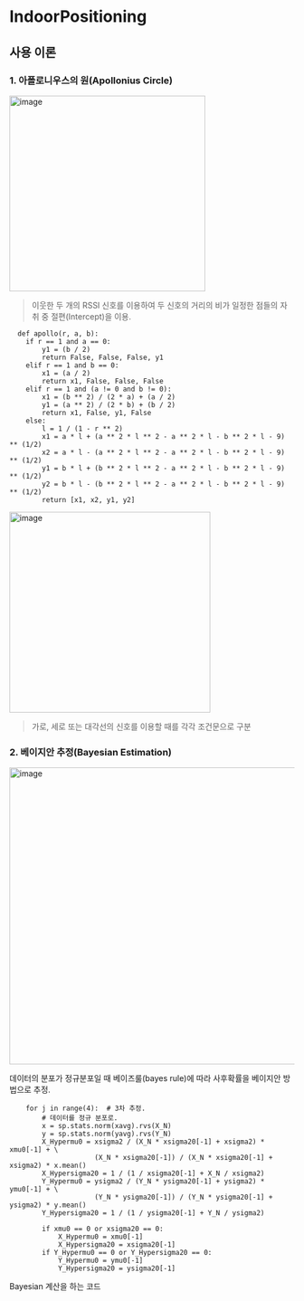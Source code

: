 # IndoorPositioning
## 사용 이론
### 1. 아폴로니우스의 원(Apollonius Circle)
<img width="346" alt="image" src="https://user-images.githubusercontent.com/96864406/147824648-29566a2b-3974-4185-ae0d-93834d9306ba.png">
 
> 이웃한 두 개의 RSSI 신호를 이용하여 두 신호의 거리의 비가 일정한 점들의 자취 중 절편(Intercept)을 이용.
  
  
```
  def apollo(r, a, b):
    if r == 1 and a == 0:
        y1 = (b / 2)
        return False, False, False, y1
    elif r == 1 and b == 0:
        x1 = (a / 2)
        return x1, False, False, False
    elif r == 1 and (a != 0 and b != 0):
        x1 = (b ** 2) / (2 * a) + (a / 2)
        y1 = (a ** 2) / (2 * b) + (b / 2)
        return x1, False, y1, False
    else:
        l = 1 / (1 - r ** 2)
        x1 = a * l + (a ** 2 * l ** 2 - a ** 2 * l - b ** 2 * l - 9) ** (1/2)
        x2 = a * l - (a ** 2 * l ** 2 - a ** 2 * l - b ** 2 * l - 9) ** (1/2)
        y1 = b * l + (b ** 2 * l ** 2 - a ** 2 * l - b ** 2 * l - 9) ** (1/2)
        y2 = b * l - (b ** 2 * l ** 2 - a ** 2 * l - b ** 2 * l - 9) ** (1/2)
        return [x1, x2, y1, y2]
```


 <img width="355" alt="image" src="https://user-images.githubusercontent.com/96864406/147824705-c16dd44d-fb4a-44d1-a074-fbfcffb387b0.png">

> 가로, 세로 또는 대각선의 신호를 이용할 때를 각각 조건문으로 구분

### 2. 베이지안 추정(Bayesian Estimation)
<img width="525" alt="image" src="https://user-images.githubusercontent.com/96864406/147824624-0ed60a14-80d8-4d80-88f1-c9f8aad7bbe4.png">

  데이터의 분포가 정규분포일 때 베이즈룰(bayes rule)에 따라 사후확률을 베이지안 방법으로 추정.


``` 
    for j in range(4):  # 3차 추정.
        # 데이터를 정규 분포로.
        x = sp.stats.norm(xavg).rvs(X_N)
        y = sp.stats.norm(yavg).rvs(Y_N)
        X_Hypermu0 = xsigma2 / (X_N * xsigma20[-1] + xsigma2) * xmu0[-1] + \
                     (X_N * xsigma20[-1]) / (X_N * xsigma20[-1] + xsigma2) * x.mean()
        X_Hypersigma20 = 1 / (1 / xsigma20[-1] + X_N / xsigma2)
        Y_Hypermu0 = ysigma2 / (Y_N * ysigma20[-1] + ysigma2) * ymu0[-1] + \
                     (Y_N * ysigma20[-1]) / (Y_N * ysigma20[-1] + ysigma2) * y.mean()
        Y_Hypersigma20 = 1 / (1 / ysigma20[-1] + Y_N / ysigma2)

        if xmu0 == 0 or xsigma20 == 0:
            X_Hypermu0 = xmu0[-1]
            X_Hypersigma20 = xsigma20[-1]
        if Y_Hypermu0 == 0 or Y_Hypersigma20 == 0:
            Y_Hypermu0 = ymu0[-1]
            Y_Hypersigma20 = ysigma20[-1]
``` 

   Bayesian 계산을 하는 코드


